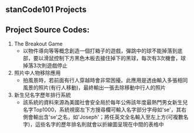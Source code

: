 ## stanCode101 Projects
## Project Source Codes:
1. The Breakout Game
   - 以物件導向等等概念創造一個打箱子的遊戲，彈跳中的球不能掉落到底部，要以滑鼠控制下方黑色木板去接住掉下的黑球，每次有3次機會，球掉落3次則遊戲停止
2. 照片中人物移除應用
   - 拍風景時，若前面有行人穿越時會非常困擾。此應用是透由輸入多張相同風景的照片(有行人移動)，最終輸出一張去除移動中行人的照片
3. 新生兒名字歷年排行系統
   - 該系統的資料來源為美國社會安全局於每年公佈該年度最熱門男女新生兒名字Top1000，系統視窗左下方搜尋欄可輸入名字部分字母如'se'，其右側會輸出含'se'之名，如'Joseph'；將任英文全名輸入至左上方\(可複數名字)，這些名字的歷年排名則就會以折線圖呈現在中間的表格中
